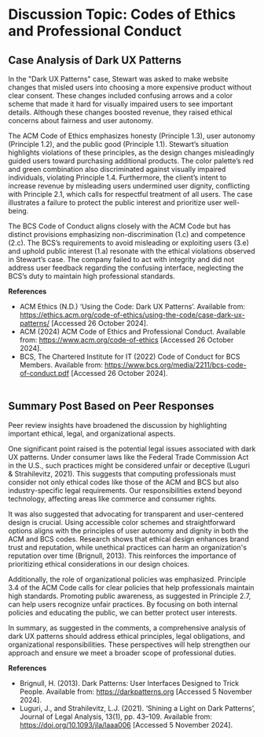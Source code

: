 # Discussion Topic: Codes of Ethics and Professional Conduct

## Case Analysis of Dark UX Patterns

In the "Dark UX Patterns" case, Stewart was asked to make website changes that misled users into choosing a more expensive product without clear consent. These changes included confusing arrows and a color scheme that made it hard for visually impaired users to see important details. Although these changes boosted revenue, they raised ethical concerns about fairness and user autonomy.
</br>

The ACM Code of Ethics emphasizes honesty (Principle 1.3), user autonomy (Principle 1.2), and the public good (Principle 1.1). Stewart’s situation highlights violations of these principles, as the design changes misleadingly guided users toward purchasing additional products. The color palette’s red and green combination also discriminated against visually impaired individuals, violating Principle 1.4. Furthermore, the client’s intent to increase revenue by misleading users undermined user dignity, conflicting with Principle 2.1, which calls for respectful treatment of all users. The case illustrates a failure to protect the public interest and prioritize user well-being.
</br>

The BCS Code of Conduct aligns closely with the ACM Code but has distinct provisions emphasizing non-discrimination (1.c) and competence (2.c). The BCS’s requirements to avoid misleading or exploiting users (3.e) and uphold public interest (1.a) resonate with the ethical violations observed in Stewart’s case. The company failed to act with integrity and did not address user feedback regarding the confusing interface, neglecting the BCS’s duty to maintain high professional standards.
</br>

**References**

- ACM Ethics (N.D.) ‘Using the Code: Dark UX Patterns’. Available from: https://ethics.acm.org/code-of-ethics/using-the-code/case-dark-ux-patterns/ [Accessed 26 October 2024].
- ACM (2024) ACM Code of Ethics and Professional Conduct. Available from: https://www.acm.org/code-of-ethics [Accessed 26 October 2024].
- BCS, The Chartered Institute for IT (2022) Code of Conduct for BCS Members. Available from: https://www.bcs.org/media/2211/bcs-code-of-conduct.pdf [Accessed 26 October 2024].
  </br>
  </br>

## Summary Post Based on Peer Responses

Peer review insights have broadened the discussion by highlighting important ethical, legal, and organizational aspects.
</br>

One significant point raised is the potential legal issues associated with dark UX patterns. Under consumer laws like the Federal Trade Commission Act in the U.S., such practices might be considered unfair or deceptive (Luguri & Strahilevitz, 2021). This suggests that computing professionals must consider not only ethical codes like those of the ACM and BCS but also industry-specific legal requirements. Our responsibilities extend beyond technology, affecting areas like commerce and consumer rights.
</br>

It was also suggested that advocating for transparent and user-centered design is crucial. Using accessible color schemes and straightforward options aligns with the principles of user autonomy and dignity in both the ACM and BCS codes. Research shows that ethical design enhances brand trust and reputation, while unethical practices can harm an organization's reputation over time (Brignull, 2013). This reinforces the importance of prioritizing ethical considerations in our design choices.
</br>

Additionally, the role of organizational policies was emphasized. Principle 3.4 of the ACM Code calls for clear policies that help professionals maintain high standards. Promoting public awareness, as suggested in Principle 2.7, can help users recognize unfair practices. By focusing on both internal policies and educating the public, we can better protect user interests.
</br>

In summary, as suggested in the comments, a comprehensive analysis of dark UX patterns should address ethical principles, legal obligations, and organizational responsibilities. These perspectives will help strengthen our approach and ensure we meet a broader scope of professional duties.
</br>

**References**

- Brignull, H. (2013). Dark Patterns: User Interfaces Designed to Trick People. Available from: https://darkpatterns.org [Accessed 5 November 2024].
- Luguri, J., and Strahilevitz, L.J. (2021). ‘Shining a Light on Dark Patterns’, Journal of Legal Analysis, 13(1), pp. 43–109. Available from: https://doi.org/10.1093/jla/laaa006 [Accessed 5 November 2024].
